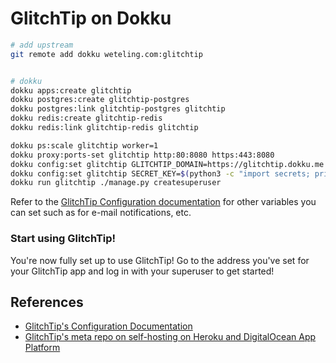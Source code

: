# GlitchTip on Dokku

```bash
# add upstream
git remote add dokku weteling.com:glitchtip


# dokku
dokku apps:create glitchtip
dokku postgres:create glitchtip-postgres
dokku postgres:link glitchtip-postgres glitchtip
dokku redis:create glitchtip-redis
dokku redis:link glitchtip-redis glitchtip

dokku ps:scale glitchtip worker=1
dokku proxy:ports-set glitchtip http:80:8080 https:443:8080
dokku config:set glitchtip GLITCHTIP_DOMAIN=https://glitchtip.dokku.me
dokku config:set glitchtip SECRET_KEY=$(python3 -c "import secrets; print(''.join(secrets.choice([chr(i) for i in range(0x21, 0x7F)]) for i in range(60)));")
dokku run glitchtip ./manage.py createsuperuser
```

Refer to the [GlitchTip Configuration documentation](https://glitchtip.com/documentation/install#configuration) for other variables you can set such as for e-mail notifications, etc.

### Start using GlitchTip!

You're now fully set up to use GlitchTip! Go to the address you've set for your GlitchTip app and log in with your superuser to get started!

## References

- [GlitchTip's Configuration Documentation](https://glitchtip.com/documentation/install#configuration)
- [GlitchTip's meta repo on self-hosting on Heroku and DigitalOcean App Platform](https://gitlab.com/glitchtip/glitchtip)
